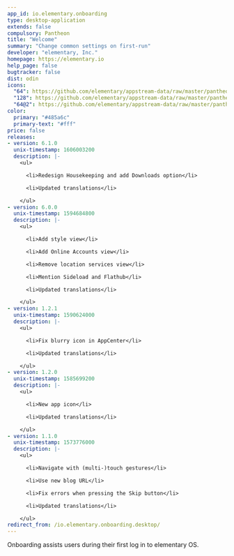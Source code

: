 ```yaml
---
app_id: io.elementary.onboarding
type: desktop-application
extends: false
compulsory: Pantheon
title: "Welcome"
summary: "Change common settings on first-run"
developer: "elementary, Inc."
homepage: https://elementary.io
help_page: false
bugtracker: false
dist: odin
icons:
  "64": https://github.com/elementary/appstream-data/raw/master/pantheon-data/main/icons/64x64/io.elementary.onboarding_io.elementary.onboarding.png
  "128": https://github.com/elementary/appstream-data/raw/master/pantheon-data/main/icons/128x128/io.elementary.onboarding_io.elementary.onboarding.png
  "64@2": https://github.com/elementary/appstream-data/raw/master/pantheon-data/main/icons/64x64@2/io.elementary.onboarding_io.elementary.onboarding.png
color:
  primary: "#485a6c"
  primary-text: "#fff"
price: false
releases:
- version: 6.1.0
  unix-timestamp: 1606003200
  description: |-
    <ul>

      <li>Redesign Housekeeping and add Downloads option</li>

      <li>Updated translations</li>

    </ul>
- version: 6.0.0
  unix-timestamp: 1594684800
  description: |-
    <ul>

      <li>Add style view</li>

      <li>Add Online Accounts view</li>

      <li>Remove location services view</li>

      <li>Mention Sideload and Flathub</li>

      <li>Updated translations</li>

    </ul>
- version: 1.2.1
  unix-timestamp: 1590624000
  description: |-
    <ul>

      <li>Fix blurry icon in AppCenter</li>

      <li>Updated translations</li>

    </ul>
- version: 1.2.0
  unix-timestamp: 1585699200
  description: |-
    <ul>

      <li>New app icon</li>

      <li>Updated translations</li>

    </ul>
- version: 1.1.0
  unix-timestamp: 1573776000
  description: |-
    <ul>

      <li>Navigate with (multi-)touch gestures</li>

      <li>Use new blog URL</li>

      <li>Fix errors when pressing the Skip button</li>

      <li>Updated translations</li>

    </ul>
redirect_from: /io.elementary.onboarding.desktop/
---
```


<p>Onboarding assists users during their first log in to elementary OS.</p>